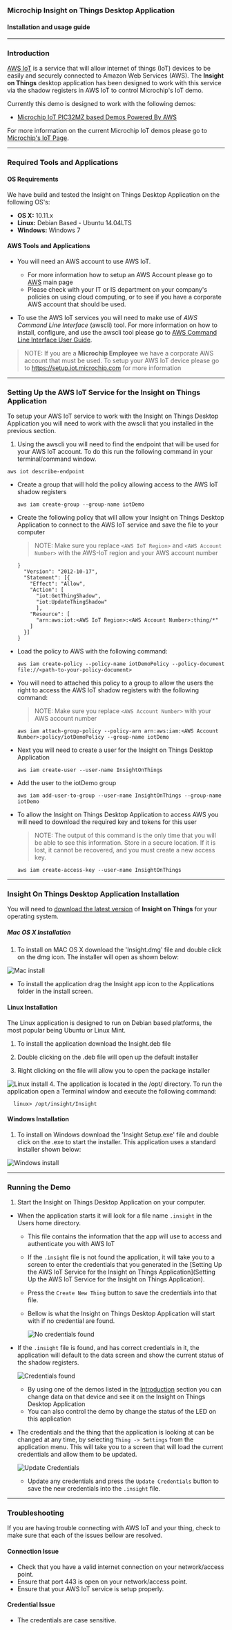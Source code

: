 ### Microchip Insight on Things Desktop Application
#### Installation and usage guide

---

### Introduction
[AWS IoT](http://aws.amazon.com/iot/) is a service that will allow internet of things (IoT) devices to be easily and securely connected to Amazon Web Services (AWS).  The __Insight on Things__ desktop application has been designed to work with this service via the shadow registers in AWS IoT to control Microchip's IoT demo.

Currently this demo is designed to work with the following demos:
- [Microchip IoT PIC32MZ based Demos Powered By AWS](https://github.com/MicrochipTech/aws-iot-firmware-pic32mz)

For more information on the current Microchip IoT demos please go to [Microchip's IoT Page](http://www.microchip.com/iot).

---

### Required Tools and Applications
#### OS Requirements
We have build and tested the Insight on Things Desktop Application on the following OS's:
- __OS X:__ 10.11.x
- __Linux:__ Debian Based - Ubuntu 14.04LTS
- __Windows:__ Windows 7

#### AWS Tools and Applications
- You will need an AWS account to use AWS IoT.
  - For more information how to setup an AWS Account please go to [AWS](http://aws.amazon.com) main page
  - Please check with your IT or IS department on your company's policies on using cloud computing, or to see if you have a corporate AWS account that should be used.

- To use the AWS IoT services you will need to make use of _AWS Command Line Interface_ (awscli) tool.  For more information on how to install, configure, and use the awscli tool please go to [AWS Command Line Interface User Guide](http://docs.aws.amazon.com/cli/latest/userguide/cli-chap-welcome.html).

> NOTE: If you are a **Microchip Employee** we have a corporate AWS account that must be used.  To setup your AWS IoT device please go to https://setup.iot.microchip.com for more information

---
### Setting Up the AWS IoT Service for the Insight on Things Application

To setup your AWS IoT service to work with the Insight on Things Desktop Application you will need to work with the awscli that you installed in the previous section.

1. Using the awscli you will need to find the endpoint that will be used for your AWS IoT account.  To do this run the following command in your terminal/command window.

  ```
  aws iot describe-endpoint
  ```
- Create a group that will hold the policy allowing access to the AWS IoT shadow registers

  ```
  aws iam create-group --group-name iotDemo
  ```
- Create the following policy that will allow your Insight on Things Desktop Application to connect to the AWS IoT service and save the file to your computer
  > NOTE: Make sure you replace `<AWS IoT Region>` and `<AWS Account Number>` with the AWS-IoT region and your AWS account number

  ```
  }
    "Version": "2012-10-17",
    "Statement": [{
      "Effect": "Allow",
      "Action": [
        "iot:GetThingShadow",
        "iot:UpdateThingShadow"
        ],
      "Resource": [
        "arn:aws:iot:<AWS IoT Region>:<AWS Account Number>:thing/*"
      ]
    }]
  }
  ```
- Load the policy to AWS with the following command:

  ```
  aws iam create-policy --policy-name iotDemoPolicy --policy-document file://<path-to-your-policy-document>
  ```
- You will need to attached this policy to a group to allow the users the right to access the AWS IoT shadow registers with the following command:
  > NOTE: Make sure you replace `<AWS Account Number>` with your AWS account number

  ```
  aws iam attach-group-policy --policy-arn arn:aws:iam:<AWS Account Number>:policy/iotDemoPolicy --group-name iotDemo
  ```
- Next you will need to create a user for the Insight on Things Desktop Application

  ```
  aws iam create-user --user-name InsightOnThings
  ```
- Add the user to the iotDemo group

  ```
  aws iam add-user-to-group --user-name InsightOnThings --group-name iotDemo
  ```
- To allow the Insight on Things Desktop Application to access AWS you will need to download the required key and tokens for this user
  > NOTE: The output of this command is the only time that you will be able to see this information.  Store in a secure location. If  it  is  lost,  it cannot be recovered, and you must create a new access key.

  ```
  aws iam create-access-key --user-name InsightOnThings
  ```

---
### Insight On Things Desktop Application Installation
You will need to [download the latest version](https://github.com/MicrochipTech/aws-iot-insight-on-things-desktop-app/releases/latest) of __Insight on Things__ for your operating system.


##### Mac OS X Installation
1. To install on MAC OS X download the 'Insight.dmg' file and double click on the dmg icon. The installer will open as shown below:

  ![Mac install](documents/images/mac_install.png)
- To install the application drag the Insight app icon to the Applications folder in the install screen.

#### Linux Installation
The Linux application is designed to run on Debian based platforms, the most popular being Ubuntu or Linux Mint.

1. To install the application download the Insight.deb file

2. Double clicking on the .deb file will open up the default installer

3.  Right clicking on the file will allow you to open the package installer

  ![Linux install](documents/images/linux_install.png)
4. The application is located in the /opt/ directory. To run the application open a Terminal window and execute the following command:

  ```
    linux> /opt/insight/Insight
  ```

#### Windows Installation
1. To install on Windows download the 'Insight Setup.exe' file and double click on the .exe to start the installer. This application uses a standard installer shown below:

  ![Windows install](documents/images/windows_install.png)

---
### Running the Demo

1. Start the Insight on Things Desktop Application on your computer.
- When the application starts it will look for a file name `.insight` in the Users home directory.
  - This file contains the information that the app will use to access and authenticate you with AWS IoT
  - If the `.insight` file is not found the application, it will take you to a screen to enter the credentials that you generated in the [Setting Up the AWS IoT Service for the Insight on Things Application](Setting Up the AWS IoT Service for the Insight on Things Application).
  - Press the `Create New Thing` button to save the credentials into that file.
  - Bellow is what the Insight on Things Desktop Application will start with if no credential are found.

    ![No credentials found](documents/images/insight_no_credentials.png)
- If the `.insight` file is found, and has correct credentials in it, the application will default to the data screen and show the current status of the shadow registers.

  ![Credentials found](documents/images/insight_normal_operation.png)
  - By using one of the demos listed in the [Introduction](Introduction) section you can change data on that device and see it on the Insight on Things Desktop Application
  - You can also control the demo by change the status of the LED on this application
- The credentials and the thing that the application is looking at can be changed at any time, by selecting `Thing -> Settings` from the application menu. This will take you to a screen that will load the current credentials and allow them to be updated.

  ![Update Credentials](documents/images/insight_update_credentials.png)
  - Update any credentials and press the `Update Credentials` button to save the new credentials into the `.insight` file.

---
### Troubleshooting
If you are having trouble connecting with AWS IoT and your thing, check to make sure that each of the issues bellow are resolved.

#### Connection Issue
- Check that you have a valid internet connection on your network/access point.
- Ensure that port 443 is open on your network/access point.
- Ensure that your AWS IoT service is setup properly.

#### Credential Issue
- The credentials are case sensitive.
